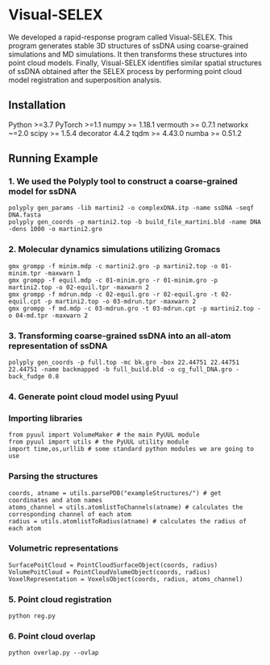 # Visual-SELEX
We developed a rapid-response program called Visual-SELEX. This program generates stable 3D structures of ssDNA using coarse-grained simulations and MD simulations. It then transforms these structures into point cloud models. Finally, Visual-SELEX identifies similar spatial structures of ssDNA obtained after the SELEX process by performing point cloud model registration and superposition analysis.
## Installation
Python >=3.7
PyTorch >=1.1
numpy	>= 1.18.1
vermouth	>= 0.7.1
networkx	~=2.0
scipy	>= 1.5.4
decorator	4.4.2
tqdm	>= 4.43.0
numba >= 0.51.2
## Running Example
### 1. We used the Polyply tool to construct a coarse-grained model for ssDNA
```
polyply gen_params -lib martini2 -o complexDNA.itp -name ssDNA -seqf DNA.fasta
polyply gen_coords -p martini2.top -b build_file_martini.bld -name DNA -dens 1000 -o martini2.gro
```
### 2. Molecular dynamics simulations utilizing Gromacs
```
gmx grompp -f minim.mdp -c martini2.gro -p martini2.top -o 01-minim.tpr -maxwarn 1
gmx grompp -f equil.mdp -c 01-minim.gro -r 01-minim.gro -p martini2.top -o 02-equil.tpr -maxwarn 2
gmx grompp -f mdrun.mdp -c 02-equil.gro -r 02-equil.gro -t 02-equil.cpt -p martini2.top -o 03-mdrun.tpr -maxwarn 2
gmx grompp -f md.mdp -c 03-mdrun.gro -t 03-mdrun.cpt -p martini2.top -o 04-md.tpr -maxwarn 2
```
### 3. Transforming coarse-grained ssDNA into an all-atom representation of ssDNA
```
polyply gen_coords -p full.top -mc bk.gro -box 22.44751 22.44751 22.44751 -name backmapped -b full_build.bld -o cg_full_DNA.gro -back_fudge 0.8
```
### 4. Generate point cloud model using Pyuul
### Importing libraries
```
from pyuul import VolumeMaker # the main PyUUL module
from pyuul import utils # the PyUUL utility module
import time,os,urllib # some standard python modules we are going to use
```
### Parsing the structures
```
coords, atname = utils.parsePDB("exampleStructures/") # get coordinates and atom names
atoms_channel = utils.atomlistToChannels(atname) # calculates the corresponding channel of each atom
radius = utils.atomlistToRadius(atname) # calculates the radius of each atom
```
### Volumetric representations
```
SurfacePoitCloud = PointCloudSurfaceObject(coords, radius)
VolumePoitCloud = PointCloudVolumeObject(coords, radius)
VoxelRepresentation = VoxelsObject(coords, radius, atoms_channel)
```
### 5. Point cloud registration
```
python reg.py
```
### 6. Point cloud overlap
```
python overlap.py --ovlap
```
